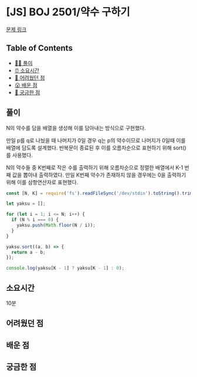 <!-- 제목으로 다음과 같은 내용으로 작성해주세요 ! -->
<!-- 📚 언어 : e.g. Javascript -> [JS], Python -> [Python]  -->
<!-- 📕 백준 : BOJ 문제번호/문제제목 e.g. BOJ 2577/숫자의 개수 -->
<!-- 📗 프로그래머스 : PRO 문제번호/문제제목 e.g. PRO 120812/최빈값 구하기 -->
<!-- 💁🏻 백준허브를 사용하시면 프로그래머스의 문제번호도 확인하실 수 있습니다 -->

# [JS] BOJ 2501/약수 구하기

<!-- 아래에 # 을 지우고 문제 링크를 입력해주세요 ! -->

[문제 링크](https://www.acmicpc.net/problem/2501)

## Table of Contents

- [✍🏻 풀이](#풀이)
- [⏰ 소요시간](#소요시간)
- [🫠 어려웠던 점](#어려웠던-점)
- [😮 배운 점](#배운-점)
- [🤔 궁금한 점](#궁금한-점)

## 풀이

<!-- ```옆에 사용하는 언어를 기입하세요 e.g. javascript, python -->

N의 약수를 담을 배열을 생성해 이를 담아내는 방식으로 구현했다.

만일 p를 q로 나눴을 때 나머지가 0일 경우 q는 p의 약수이므로 나머지가 0일때 이를 배열에 담도록 설계했다. 반복문이 종료된 후 이를 오름차순으로 표현하기 위해 sort()를 사용했다.

N의 약수들 중 K번째로 작은 수를 출력하기 위해 오름차순으로 정렬한 배열에서 K-1 번째 값을 뽑아내 출력하였다. 만일 K번째 약수가 존재하지 않을 경우에는 0을 출력하기 위해 이를 삼항연산자로 표현했다.

```javascript
const [N, K] = require('fs').readFileSync('/dev/stdin').toString().trim().split(' ').map(Number);

let yaksu = [];

for (let i = 1; i <= N; i++) {
  if (N % i === 0) {
    yaksu.push(Math.floor(N / i));
  }
}

yaksu.sort((a, b) => {
  return a - b;
});

console.log(yaksu[K - 1] ? yaksu[K - 1] : 0);
```

## 소요시간

10분

## 어려웠던 점

## 배운 점

## 궁금한 점
